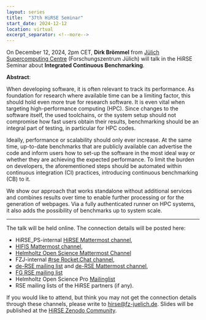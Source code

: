 ```yaml
---
layout: series
title:  "37th HiRSE Seminar"
start_date: 2024-12-12
location: virtual
excerpt_separator: <!--more-->
---
```


On December 12, 2024, 2pm CET, **Dirk Brömmel** from [Jülich Supercomputing Centre](https://www.fz-juelich.de/en/ias/jsc) (Forschungszentrum Jülich) will talk in the HiRSE Seminar about **Integrated Continuous Benchmarking**.
<!--more-->

**Abstract**:

When developing software, it is often relevant to track its performance. As foundation for research where available time can be a limiting factor, this should hold even more true for research software. It is even vital when targeting high-performance computing (HPC). Since changes to the software itself, the used toolchains, or the system setup should not compromise how fast users obtain their results, benchmarking should be an integral part of testing, in particular for HPC codes.

Ideally, performance or scalability should only ever increase. At the same time, up-to-date benchmarks that are publicly available can advertise the code and inform users how to set-up the software in the most ideal way or whether they are achieving the expected performance. To limit the burden on developers, the aforementioned steps should be automated within continuous integration (CI) practices, introducing continuous benchmarking (CB) to it.

We show our approach that works standalone without additional services and combines results over time to enable further processing or for the generation of webpages. Via a fully authenticated runner on HPC systems, it also adds the possibility of benchmarks up to system scale.

***

The talk will be held online. The connection details will be posted here:

* HiRSE_PS-internal [HiRSE Mattermost channel](https://mattermost.hzdr.de/hirse),
* [HIFIS Mattermost channel](https://mattermost.hzdr.de/hifis), 
* [Helmholtz Open Science Mattermost Channel](https://mattermost.hzdr.de/open-science)
* FZJ-internal [#rse Rocket.Chat channel](https://chat.fz-juelich.de/channel/rse),
* [de-RSE mailing list](https://de-rse.org/de/join.html) and [de-RSE Mattermost channel](https://chat.gwdg.de/channel/derse),
* [FG RSE mailing list](https://fg-rse.gi.de/weiteres/mailingliste)
* Helmholtz Open Science Pro [Mailinglist](https://os.helmholtz.de/en/newsroom/mailing-list/)
* RSE mailing lists of the HiRSE partners (if any).

If you would like to attend, but think you may not get the connection details through these channels, please write to [hirse@fz-juelich.de](mailto:hirse@fz-juelich.de). Slides will be published at the [HiRSE Zenodo Community](https://zenodo.org/communities/hirse/).
